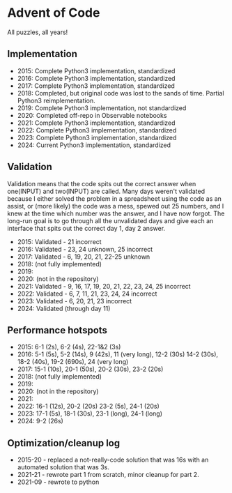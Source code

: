 # Advent of Code
All puzzles, all years!

## Implementation
- 2015: Complete Python3 implementation, standardized
- 2016: Complete Python3 implementation, standardized
- 2017: Complete Python3 implementation, standardized
- 2018: Completed, but original code was lost to the sands of time. Partial Python3 reimplementation.
- 2019: Complete Python3 implementation, not standardized
- 2020: Completed off-repo in Observable notebooks
- 2021: Complete Python3 implementation, standardized
- 2022: Complete Python3 implementation, standardized
- 2023: Complete Python3 implementation, standardized
- 2024: Current Python3 implementation, standardized

## Validation
Validation means that the code spits out the correct answer when one(INPUT) and two(INPUT) are called. Many days weren't validated because I either solved the problem in a spreadsheet using the code as an assist, or (more likely) the code was a mess, spewed out 25 numbers, and I knew at the time which number was the answer, and I have now forgot. The long-run goal is to go through all the unvalidated days and give each an interface that spits out the correct day 1, day 2 answer. 
- 2015: Validated - 21 incorrect
- 2016: Validated - 23, 24 unknown, 25 incorrect
- 2017: Validated - 6, 19, 20, 21, 22-25 unknown
- 2018: (not fully implemented)
- 2019: 
- 2020: (not in the repository)
- 2021: Validated - 9, 16, 17, 19, 20, 21, 22, 23, 24, 25 incorrect
- 2022: Validated - 6, 7, 11, 21, 23, 24, 24 incorrect
- 2023: Validated - 6, 20, 21, 23 incorrect
- 2024: Validated (through day 11)

## Performance hotspots
- 2015: 6-1 (2s), 6-2 (4s), 22-1&2 (3s)
- 2016: 5-1 (5s), 5-2 (14s), 9 (42s), 11 (very long), 12-2 (30s) 14-2 (30s), 18-2 (40s), 19-2 (690s), 24 (very long)
- 2017: 15-1 (10s),  20-1 (50s), 20-2 (30s), 23-2 (20s) 
- 2018: (not fully implemented)
- 2019: 
- 2020: (not in the repository)
- 2021: 
- 2022: 16-1 (12s), 20-2 (20s) 23-2 (5s), 24-1 (20s)
- 2023: 17-1 (5s), 18-1 (30s), 23-1 (long), 24-1 (long)
- 2024: 9-2 (26s)

## Optimization/cleanup log
- 2015-20 - replaced a not-really-code solution that was 16s with an automated solution that was 3s.
- 2021-21 - rewrote part 1 from scratch, minor cleanup for part 2.
- 2021-09 - rewrote to python
